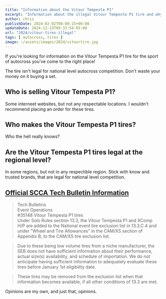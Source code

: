 ```yaml
---
title: "Information about the Vitour Tempesta P1"
excerpt: "Information about the illegal Vitour Tempesta P1 tire and why they shouldn't be used in autocross competition in the United States."
author: chris
publishDate: 2024-02-02T00:00:15+00:00
updateDate: 2024-12-23T09:33:54-05:00
url: "2024/vitour-tires-illegal"
tags: [ autocross, tires ]
image: ~/assets/images/2024/vitourtire.jpg
---
```


If you're looking for information on the Vitour Tempesta P1 tire for the sport of autocross you've come to the right place!

The tire isn't legal for national level autocross competition. Don't waste your money on it buying a set. 

## Who is selling Vitour Tempesta P1?
Some interneet websites, but not any respectable locations. I wouldn't recommend placing an order for these tires.

## Who makes the Vitour Tempesta P1 tires?
Who the hell really knows?

## Are the Vitour Tempesta P1 tires legal at the regional level?
In some regions, but not in any respectible region. Stick with know and trusted brands, that are legal for national level competition. 

## [Official SCCA Tech Bulletin Information](https://cdn.connectsites.net/user_files/scca/downloads/000/070/227/seb_10_28_23mt.pdf?1700513108)

> Tech Bulletins  
> Event Operations  
> #35148 Vitour Tempesta P1 tires  
> Under Solo Rules section 13.3, the Vitour Tempesta P1 and XComp H/P are added to the National event tire exclusion list in 13.3.C.4 and under "Wheel and Tire Allowances" in the CAM/XS section of Appendix B, to the CAM/XS tire exclusion list.  

> Due to these being low volume tires from a niche manufacturer, the SEB does not have sufficient information about their performance, actual size(s) availability, and schedule of importation. We do not anticipate having sufficient information to adequately evaluate these tires before January 1st eligibility date.  

> These tires may be removed from the exclusion list when that information becomes available, if all other conditions of 13.3 are met.


Opinions are my own, and just that, opinions.
